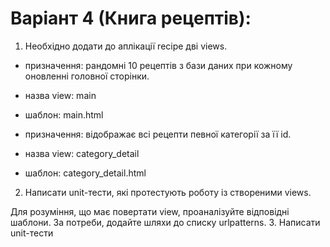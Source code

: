 # Варіант 4 (Книга рецептів):
1. Необхідно додати до аплікації recipe дві views.
 - призначення: рандомні 10 рецептів з бази даних при кожному оновленні головної сторінки.
 - назва view: main
 - шаблон: main.html

 - призначення: відображає всі рецепти певної категорії за її id.
 - назва view: category_detail
 - шаблон: category_detail.html
2. Написати unit-тести, які протестують роботу із створеними views.   

Для розуміння, що має повертати view, проаналізуйте відповідні шаблони.
За потреби, додайте шляхи до списку urlpatterns.
3. Написати unit-тести